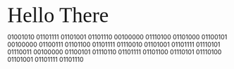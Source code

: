 <!-- mainpage.md -->
<font size="7" face="Teko">Hello There</font>

01001010 01101111 01101001 01101110 00100000 01110100 01101000 01100101 00100000 01100111 01101100 01101111 01110010 01101001 01101111 01110101 01110011 00100000 01100101 01110110 01101111 01101100 01110101 01110100 01101001 01101111 01101110


